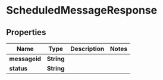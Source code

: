 
# ScheduledMessageResponse

## Properties
Name | Type | Description | Notes
------------ | ------------- | ------------- | -------------
**messageid** | **String** |  | 
**status** | **String** |  | 



